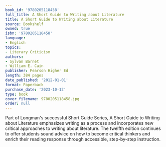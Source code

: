 ```yaml
---
book_id: '9780205118458'
full_title: A Short Guide to Writing about Literature
title: A Short Guide to Writing about Literature
source: Bookshelf
owned: true
isbn: '9780205118458'
language:
- English
topics:
- Literary Criticism
authors:
- Sylvan Barnet
- William E. Cain
publisher: Pearson Higher Ed
length: 384 pages
date_published: '2012-01-01'
format: Paperback
purchase_date: '2023-10-12'
type: book
cover_filename: 9780205118458.jpg
order: null
---
```

Part of Longman's successful Short Guide Series, A Short Guide to Writing about Literature emphasizes writing as a process and incorporates new critical approaches to writing about literature. The twelfth edition continues to offer students sound advice on how to become critical thinkers and enrich their reading response through accessible, step-by-step instruction.

